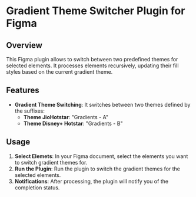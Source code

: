 # Gradient Theme Switcher Plugin for Figma

## Overview

This Figma plugin allows to switch between two predefined themes for selected elements. It processes elements recursively, updating their fill styles based on the current gradient theme.

## Features

- **Gradient Theme Switching**: It switches between two themes defined by the suffixes:
  - **Theme JioHotstar**: "Gradients - A"
  - **Theme Disney+ Hotstar**: "Gradients - B"

## Usage

1. **Select Elemets**: In your Figma document, select the elements you want to switch gradient themes for.
2. **Run the Plugin**: Run the plugin to switch the gradient themes for the selected elements.
3. **Notifications**: After processing, the plugin will notify you of the completion status.